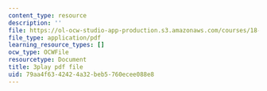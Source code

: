 ```yaml
---
content_type: resource
description: ''
file: https://ol-ocw-studio-app-production.s3.amazonaws.com/courses/18-03sc-differential-equations-fall-2011/79aa4f6342424a32beb5760ecee088e8_-0_vZ4t-q0I.pdf
file_type: application/pdf
learning_resource_types: []
ocw_type: OCWFile
resourcetype: Document
title: 3play pdf file
uid: 79aa4f63-4242-4a32-beb5-760ecee088e8
---
```

